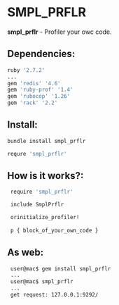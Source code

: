 # SMPL_PRFLR
**smpl_prflr** - Profiler your owc code.

## Dependencies:
```sh
ruby '2.7.2'
...
gem 'redis' '4.6'
gem 'ruby-prof' '1.4'
gem 'rubocop' '1.26'
gem 'rack' '2.2'
```
## Install:
```sh
bundle install smpl_prflr

requre 'smpl_prflr'

```
## How is it works?:
```sh
 require 'smpl_prflr'

 include SmplPrflr 

 orinitialize_profiler!
 
 p { block_of_your_own_code }
```

## As web:
```sh
 user@mac$ gem install smpl_prflr
 ...
 user@mac$ smpl_prflr
 ... 
 get request: 127.0.0.1:9292/
```